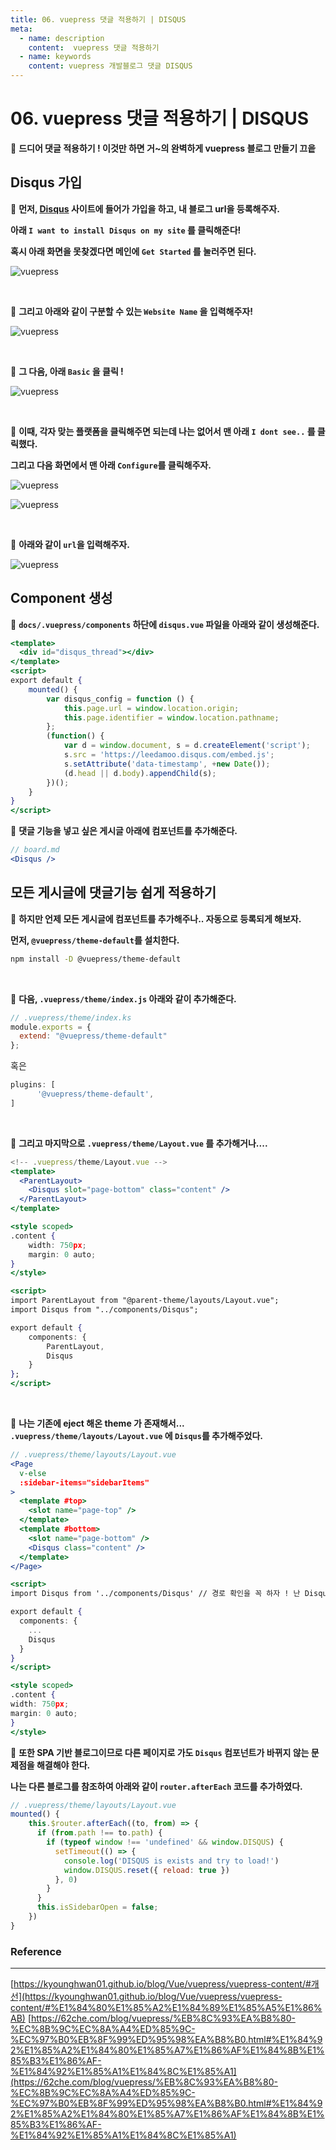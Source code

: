 ```yaml
---
title: 06. vuepress 댓글 적용하기 | DISQUS
meta:
  - name: description
    content:  vuepress 댓글 적용하기
  - name: keywords
    content: vuepress 개발블로그 댓글 DISQUS
---
```


# 06. vuepress 댓글 적용하기 | DISQUS

🤗 **드디어 댓글 적용하기 ! 이것만 하면 거~의 완벽하게 vuepress 블로그 만들기 끄읕**

## Disqus 가입

📌 **먼저, [Disqus](https://disqus.com/) 사이트에 들어가 가입을 하고, 내 블로그 url을 등록해주자.**

**아래 `I want to install Disqus on my site` 를 클릭해준다!**

**혹시 아래 화면을 못찾겠다면 메인에 `Get Started` 를 눌러주면 된다.**

![vuepress](../.vuepress/public/img/vuepress/06/0.png)

<br/>

📌 **그리고 아래와 같이 구분할 수 있는 `Website Name` 을 입력해주자!**

![vuepress](../.vuepress/public/img/vuepress/06/1.png)

<br/>

📌 **그 다음, 아래 `Basic` 을 클릭 !**

![vuepress](../.vuepress/public/img/vuepress/06/2.png)

<br/>

📌 **이때, 각자 맞는 플랫폼을 클릭해주면 되는데 나는 없어서 맨 아래 `I dont see..` 를 클릭했다.**

**그리고 다음 화면에서 맨 아래 `Configure`를 클릭해주자.**

![vuepress](../.vuepress/public/img/vuepress/06/3.png)

![vuepress](../.vuepress/public/img/vuepress/06/4.png)

<br/>

📌 **아래와 같이 `url`을 입력해주자.**

![vuepress](../.vuepress/public/img/vuepress/06/5.png)

## Component 생성

📌 **`docs/.vuepress/components` 하단에 `disqus.vue` 파일을 아래와 같이 생성해준다.**

```jsx
<template>
  <div id="disqus_thread"></div>
</template>
<script>
export default {
    mounted() {
        var disqus_config = function () {
            this.page.url = window.location.origin;  
            this.page.identifier = window.location.pathname; 
        };
        (function() {
            var d = window.document, s = d.createElement('script');
            s.src = 'https://leedamoo.disqus.com/embed.js';
            s.setAttribute('data-timestamp', +new Date());
            (d.head || d.body).appendChild(s);
        })();
    }
}
</script>
```

📌 **댓글 기능을 넣고 싶은 게시글 아래에 컴포넌트를 추가해준다.**

```jsx
// board.md
<Disqus />
```

## 모든 게시글에 댓글기능 쉽게 적용하기

📌 **하지만 언제 모든 게시글에 컴포넌트를 추가해주나.. 자동으로 등록되게 해보자.**

**먼저, `@vuepress/theme-default`를 설치한다.**

```bash
npm install -D @vuepress/theme-default
```

<br/>

📌 **다음, `.vuepress/theme/index.js` 아래와 같이 추가해준다.**

```jsx
// .vuepress/theme/index.ks
module.exports = {
  extend: "@vuepress/theme-default"
};
```

혹은

```jsx
plugins: [
      '@vuepress/theme-default',
]
```

<br/>

📌 **그리고 마지막으로 `.vuepress/theme/Layout.vue` 를 추가해거나....**

```jsx
<!-- .vuepress/theme/Layout.vue -->
<template>
  <ParentLayout>
    <Disqus slot="page-bottom" class="content" />
  </ParentLayout>
</template>

<style scoped>
.content {
    width: 750px;
    margin: 0 auto;
}
</style>

<script>
import ParentLayout from "@parent-theme/layouts/Layout.vue";
import Disqus from "../components/Disqus";

export default {
    components: {
        ParentLayout,
        Disqus
    }
};
</script>
```

<br/>

📌 **나는 기존에 eject 해온 theme 가 존재해서... `.vuepress/theme/layouts/Layout.vue` 에 `Disqus`를 추가해주었다.**

```jsx
// .vuepress/theme/layouts/Layout.vue
<Page
  v-else
  :sidebar-items="sidebarItems"
>
  <template #top>
    <slot name="page-top" />
  </template>
  <template #bottom>
    <slot name="page-bottom" />
	<Disqus class="content" />
  </template>
</Page>

<script>
import Disqus from '../components/Disqus' // 경로 확인을 꼭 하자 ! 난 Disqus 컴포넌트를 .vuepress/theme 하단으로 이동해주었다.

export default {
  components: {
    ...
    Disqus
  }
}
</script>

<style scoped>
.content {
width: 750px;
margin: 0 auto;
}
</style>
```

📌 **또한 SPA 기반 블로그이므로 다른 페이지로 가도 `Disqus` 컴포넌트가 바뀌지 않는 문제점을 해결해야 한다.**

**나는 다른 블로그를 참조하여 아래와 같이 `router.afterEach` 코드를 추가하였다.**

```jsx
// .vuepress/theme/layouts/Layout.vue 
mounted() {
    this.$router.afterEach((to, from) => {
      if (from.path !== to.path) {
        if (typeof window !== 'undefined' && window.DISQUS) {
          setTimeout(() => {
            console.log('DISQUS is exists and try to load!')
            window.DISQUS.reset({ reload: true })
          }, 0)
        }
      }
      this.isSidebarOpen = false;
    })
}
```

### Reference

---

[https://kyounghwan01.github.io/blog/Vue/vuepress/vuepress-content/#개선](https://kyounghwan01.github.io/blog/Vue/vuepress/vuepress-content/#%E1%84%80%E1%85%A2%E1%84%89%E1%85%A5%E1%86%AB)
[https://62che.com/blog/vuepress/%EB%8C%93%EA%B8%80-%EC%8B%9C%EC%8A%A4%ED%85%9C-%EC%97%B0%EB%8F%99%ED%95%98%EA%B8%B0.html#%E1%84%92%E1%85%A2%E1%84%80%E1%85%A7%E1%86%AF%E1%84%8B%E1%85%B3%E1%86%AF-%E1%84%92%E1%85%A1%E1%84%8C%E1%85%A1](https://62che.com/blog/vuepress/%EB%8C%93%EA%B8%80-%EC%8B%9C%EC%8A%A4%ED%85%9C-%EC%97%B0%EB%8F%99%ED%95%98%EA%B8%B0.html#%E1%84%92%E1%85%A2%E1%84%80%E1%85%A7%E1%86%AF%E1%84%8B%E1%85%B3%E1%86%AF-%E1%84%92%E1%85%A1%E1%84%8C%E1%85%A1)